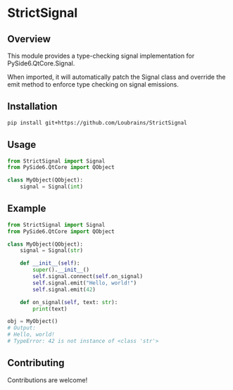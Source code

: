 # StrictSignal

## Overview

This module provides a type-checking signal implementation for PySide6.QtCore.Signal.

When imported, it will automatically patch the Signal class and override the emit method to enforce type checking on signal emissions.

## Installation

```bash
pip install git+https://github.com/Loubrains/StrictSignal
```

## Usage

```python
from StrictSignal import Signal
from PySide6.QtCore import QObject

class MyObject(QObject):
    signal = Signal(int)
```

## Example

```python
from StrictSignal import Signal
from PySide6.QtCore import QObject

class MyObject(QObject):
    signal = Signal(str)

    def __init__(self):
        super().__init__()
        self.signal.connect(self.on_signal)
        self.signal.emit("Hello, world!")
        self.signal.emit(42)

    def on_signal(self, text: str):
        print(text)

obj = MyObject()
# Output:
# Hello, world!
# TypeError: 42 is not instance of <class 'str'>
```

## Contributing

Contributions are welcome!
